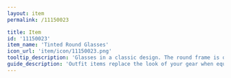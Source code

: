 ```yaml
---
layout: item
permalink: /11150023

title: Item
id: '11150023'
item_name: 'Tinted Round Glasses'
icon_url: 'item/icon/11150023.png'
tooltip_description: 'Glasses in a classic design. The round frame is quite charming.'
guide_description: 'Outfit items replace the look of your gear when equipped.'
---
```

